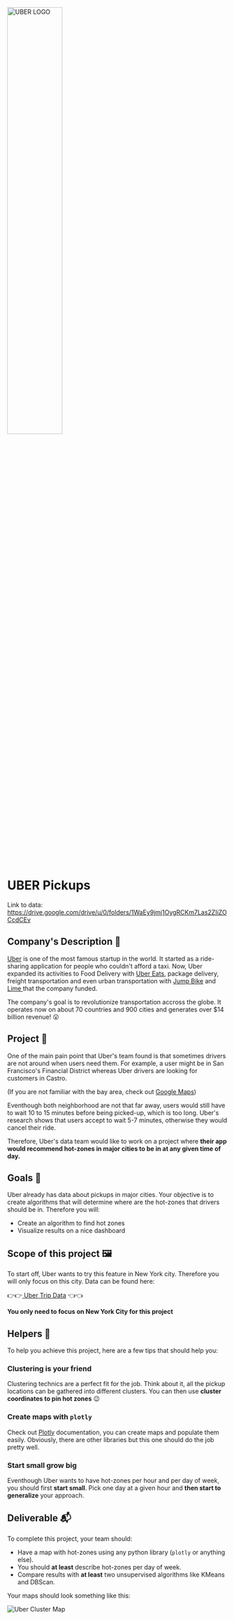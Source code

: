 <img src="https://upload.wikimedia.org/wikipedia/commons/thumb/5/58/Uber_logo_2018.svg/1024px-Uber_logo_2018.svg.png" alt="UBER LOGO" width="50%" />

# UBER Pickups 

Link to data:
https://drive.google.com/drive/u/0/folders/1WaEy9jmj1OygRCKm7Las2ZIiZOCcdCEv

## Company's Description 📇

<a href="http://uber.com/" target="_blank">Uber</a> is one of the most famous startup in the world. It started as a ride-sharing application for people who couldn't afford a taxi. Now, Uber expanded its activities to Food Delivery with <a href="https://www.ubereats.com/fr-en" target="_blank">Uber Eats</a>, package delivery, freight transportation and even urban transportation with <a href="https://www.uber.com/fr/en/ride/uber-bike/" target="_blank"> Jump Bike</a> and <a href="https://www.li.me/" target="_blank"> Lime </a> that the company funded. 


The company's goal is to revolutionize transportation accross the globe. It operates now on about 70 countries and 900 cities and generates over $14 billion revenue! 😮

## Project 🚧

One of the main pain point that Uber's team found is that sometimes drivers are not around when users need them. For example, a user might be in San Francisco's Financial District whereas Uber drivers are looking for customers in Castro.  

(If you are not familiar with the bay area, check out <a href="https://www.google.com/maps/place/San+Francisco,+CA,+USA/@37.7515389,-122.4567213,13.43z/data=!4m5!3m4!1s0x80859a6d00690021:0x4a501367f076adff!8m2!3d37.7749295!4d-122.4194155" target="_blank">Google Maps</a>)

Eventhough both neighborhood are not that far away, users would still have to wait 10 to 15 minutes before being picked-up, which is too long. Uber's research shows that users accept to wait 5-7 minutes, otherwise they would cancel their ride. 

Therefore, Uber's data team would like to work on a project where **their app would recommend hot-zones in major cities to be in at any given time of day.**  

## Goals 🎯

Uber already has data about pickups in major cities. Your objective is to create algorithms that will determine where are the hot-zones that drivers should be in. Therefore you will:

* Create an algorithm to find hot zones 
* Visualize results on a nice dashboard 

## Scope of this project 🖼️

To start off, Uber wants to try this feature in New York city. Therefore you will only focus on this city. Data can be found here: 

👉👉<a href="https://full-stack-bigdata-datasets.s3.eu-west-3.amazonaws.com/Machine+Learning+non+Supervis%C3%A9/Projects/uber-trip-data.zip" target="_blank"> Uber Trip Data</a> 👈👈

**You only need to focus on New York City for this project**

## Helpers 🦮

To help you achieve this project, here are a few tips that should help you: 

### Clustering is your friend 

Clustering technics are a perfect fit for the job. Think about it, all the pickup locations can be gathered into different clusters. You can then use **cluster coordinates to pin hot zones** 😉
    

### Create maps with `plotly` 

Check out <a href="https://plotly.com/" target="_blank">Plotly</a> documentation, you can create maps and populate them easily. Obviously, there are other libraries but this one should do the job pretty well. 


### Start small grow big 

Eventhough Uber wants to have hot-zones per hour and per day of week, you should first **start small**. Pick one day at a given hour and **then start to generalize** your approach. 

## Deliverable 📬

To complete this project, your team should: 

* Have a map with hot-zones using any python library (`plotly` or anything else). 
* You should **at least** describe hot-zones per day of week. 
* Compare results with **at least** two unsupervised algorithms like KMeans and DBScan. 

Your maps should look something like this: 

<img src="https://full-stack-assets.s3.eu-west-3.amazonaws.com/images/Clusters_uber_pickups.png" alt="Uber Cluster Map" />
